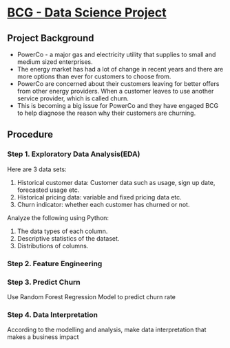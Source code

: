 # [BCG - Data Science Project](https://www.theforage.com/simulations/bcg/data-science-ccdz)
## Project Background
- PowerCo - a major gas and electricity utility that supplies to small and medium sized enterprises.  
- The energy market has had a lot of change in recent years and there are more options than ever for customers to choose from.  
- PowerCo are concerned about their customers leaving for better offers from other energy providers. When a customer leaves to use another service provider, which is called churn.  
- This is becoming a big issue for PowerCo and they have engaged BCG to help diagnose the reason why their customers are churning.

## Procedure
### Step 1. Exploratory Data Analysis(EDA)
Here are 3 data sets:
1. Historical customer data: Customer data such as usage, sign up date, forecasted usage etc.
2. Historical pricing data: variable and fixed pricing data etc.
3. Churn indicator: whether each customer has churned or not.

Analyze the following using Python:
1. The data types of each column.
2. Descriptive statistics of the dataset.
3. Distributions of columns.

### Step 2. Feature Engineering

### Step 3. Predict Churn
Use Random Forest Regression Model to predict churn rate

### Step 4. Data Interpretation

According to the modelling and analysis, make data interpretation that makes a business impact
